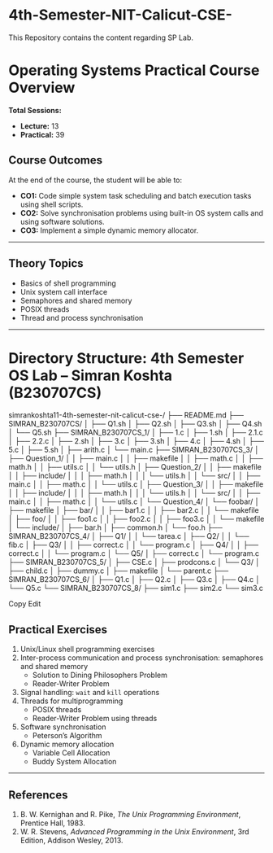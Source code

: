 # 4th-Semester-NIT-Calicut-CSE-
This Repository contains the content regarding SP Lab.


# Operating Systems Practical Course Overview

**Total Sessions:**  
- **Lecture:** 13  
- **Practical:** 39  

## Course Outcomes

At the end of the course, the student will be able to:

- **CO1:** Code simple system task scheduling and batch execution tasks using shell scripts.  
- **CO2:** Solve synchronisation problems using built-in OS system calls and using software solutions.  
- **CO3:** Implement a simple dynamic memory allocator.  

---

## Theory Topics

- Basics of shell programming  
- Unix system call interface  
- Semaphores and shared memory  
- POSIX threads  
- Thread and process synchronisation  

---
# Directory Structure: 4th Semester OS Lab – Simran Koshta (B230707CS)

simrankoshta11-4th-semester-nit-calicut-cse-/
├── README.md
├── SIMRAN_B230707CS/
│ ├── Q1.sh
│ ├── Q2.sh
│ ├── Q3.sh
│ ├── Q4.sh
│ └── Q5.sh
├── SIMRAN_B230707CS_1/
│ ├── 1.c
│ ├── 1.sh
│ ├── 2.1.c
│ ├── 2.2.c
│ ├── 2.sh
│ ├── 3.c
│ ├── 3.sh
│ ├── 4.c
│ ├── 4.sh
│ ├── 5.c
│ ├── 5.sh
│ ├── arith.c
│ └── main.c
├── SIMRAN_B230707CS_3/
│ ├── Question_1/
│ │ ├── main.c
│ │ ├── makefile
│ │ ├── math.c
│ │ ├── math.h
│ │ ├── utils.c
│ │ └── utils.h
│ ├── Question_2/
│ │ ├── makefile
│ │ ├── include/
│ │ │ ├── math.h
│ │ │ └── utils.h
│ │ └── src/
│ │ ├── main.c
│ │ ├── math.c
│ │ └── utils.c
│ ├── Question_3/
│ │ ├── makefile
│ │ ├── include/
│ │ │ ├── math.h
│ │ │ └── utils.h
│ │ └── src/
│ │ ├── main.c
│ │ ├── math.c
│ │ └── utils.c
│ └── Question_4/
│ └── foobar/
│ ├── makefile
│ ├── bar/
│ │ ├── bar1.c
│ │ ├── bar2.c
│ │ └── makefile
│ ├── foo/
│ │ ├── foo1.c
│ │ ├── foo2.c
│ │ ├── foo3.c
│ │ └── makefile
│ └── include/
│ ├── bar.h
│ ├── common.h
│ └── foo.h
├── SIMRAN_B230707CS_4/
│ ├── Q1/
│ │ └── tarea.c
│ ├── Q2/
│ │ └── fib.c
│ ├── Q3/
│ │ ├── correct.c
│ │ └── program.c
│ ├── Q4/
│ │ ├── correct.c
│ │ └── program.c
│ └── Q5/
│ ├── correct.c
│ └── program.c
├── SIMRAN_B230707CS_5/
│ ├── CSE.c
│ ├── prodcons.c
│ └── Q3/
│ ├── child.c
│ ├── dummy.c
│ ├── makefile
│ └── parent.c
├── SIMRAN_B230707CS_6/
│ ├── Q1.c
│ ├── Q2.c
│ ├── Q3.c
│ ├── Q4.c
│ └── Q5.c
└── SIMRAN_B230707CS_8/
├── sim1.c
├── sim2.c
└── sim3.c

Copy
Edit

## Practical Exercises

1. Unix/Linux shell programming exercises  
2. Inter-process communication and process synchronisation: semaphores and shared memory  
   - Solution to Dining Philosophers Problem  
   - Reader-Writer Problem  
3. Signal handling: `wait` and `kill` operations  
4. Threads for multiprogramming  
   - POSIX threads  
   - Reader-Writer Problem using threads  
5. Software synchronisation  
   - Peterson’s Algorithm  
6. Dynamic memory allocation  
   - Variable Cell Allocation  
   - Buddy System Allocation  

---

## References

1. B. W. Kernighan and R. Pike, *The Unix Programming Environment*, Prentice Hall, 1983.  
2. W. R. Stevens, *Advanced Programming in the Unix Environment*, 3rd Edition, Addison Wesley, 2013.

